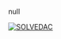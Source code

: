 null

[![SOLVEDAC](https://solvedac-cards-starcea.paring.moe/profile/aflat)](https://solved.ac/profile/aflat)

